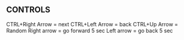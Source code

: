 
## CONTROLS
CTRL+Right Arrow = next
CTRL+Left Arrow = back
CTRL+Up Arrow = Random
Right arrow = go forward 5 sec
Left arrow = go back 5 sec
